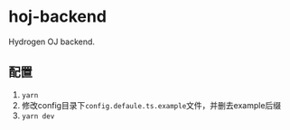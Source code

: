 # hoj-backend
Hydrogen OJ backend.

## 配置
1. `yarn`
2. 修改config目录下`config.defaule.ts.example`文件，并删去example后缀
3. `yarn dev`